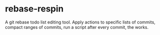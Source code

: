 # rebase-respin
A git rebase todo list editing tool. Apply actions to specific lists of commits, compact ranges of commits, run a script after every commit, the works.
